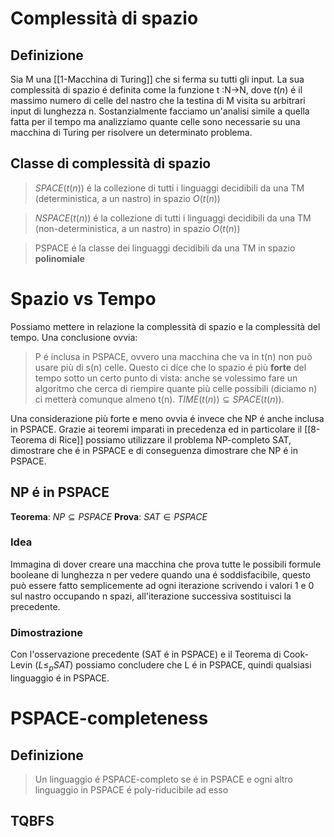 # Complessità di spazio
## Definizione
Sia M una [[1-Macchina di Turing]] che si ferma su tutti gli input. La sua complessità di spazio é definita come la funzione t :N→N, dove $t(n)$ é il massimo numero di celle del nastro che la testina di M visita su arbitrari input di lunghezza n. 
Sostanzialmente facciamo un'analisi simile a quella fatta per il tempo ma analizziamo quante celle sono necessarie su una macchina di Turing per risolvere un determinato problema.
## Classe di complessità di spazio
> $SPACE(t(n))$ é la collezione di tutti i linguaggi decidibili da una TM (deterministica, a un nastro) in spazio $O(t(n))$

> $NSPACE(t(n))$ é la collezione di tutti i linguaggi decidibili da una TM (non-deterministica, a un nastro) in spazio $O(t(n))$

> PSPACE é la classe dei linguaggi decidibili da una TM in spazio **polinomiale**

# Spazio vs Tempo
Possiamo mettere in relazione la complessità di spazio e la complessità del tempo. 
Una conclusione ovvia:
> P é inclusa in PSPACE, ovvero una macchina che va in t(n) non può usare più di s(n) celle. Questo ci dice che lo spazio é più **forte** del tempo sotto un certo punto di vista: anche se volessimo fare un algoritmo che cerca di riempire quante più celle possibili (diciamo n) ci metterà comunque almeno t(n).  $TIME(t(n)) \subseteq SPACE(t(n))$. 

Una considerazione più forte e meno ovvia é invece che NP é anche inclusa in PSPACE. Grazie ai teoremi imparati in precedenza ed in particolare il [[8-Teorema di Rice]] possiamo utilizzare il problema NP-completo SAT, dimostrare che é in PSPACE e di conseguenza dimostrare che NP é in PSPACE.
## NP é in PSPACE
**Teorema**: $NP \subseteq PSPACE$ 
**Prova**: $SAT \in PSPACE$

### Idea
Immagina di dover creare una macchina che prova tutte le possibili formule booleane di lunghezza n per vedere quando una é soddisfacibile, questo può essere fatto semplicemente ad ogni iterazione scrivendo i valori 1 e 0 sul nastro occupando n spazi, all'iterazione successiva sostituisci la precedente.

### Dimostrazione
Con l'osservazione precedente (SAT é in PSPACE) e il Teorema di Cook-Levin ($L\leq_p SAT$)
possiamo concludere che L é in PSPACE, quindi qualsiasi linguaggio é in PSPACE.

# PSPACE-completeness
## Definizione
> Un linguaggio é PSPACE-completo se é in PSPACE e ogni altro linguaggio in PSPACE é poly-riducibile ad esso

## TQBFS
